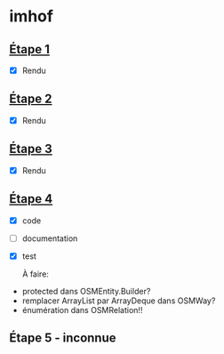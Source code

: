 # imhof
## [Étape 1](http://cs108.epfl.ch/p01_points.html)
- [x] Rendu

## [Étape 2](http://cs108.epfl.ch/p02_geometry.html)
- [x] Rendu

## [Étape 3](http://cs108.epfl.ch/p03_attributes.html)
- [x] Rendu

## [Étape 4](http://cs108.epfl.ch/p04_osm-entities.html)
- [x] code
- [ ] documentation
- [x] test

	À faire:
- protected dans OSMEntity.Builder?
- remplacer ArrayList par ArrayDeque dans OSMWay?
- énumération dans OSMRelation!!

## Étape 5 - inconnue
